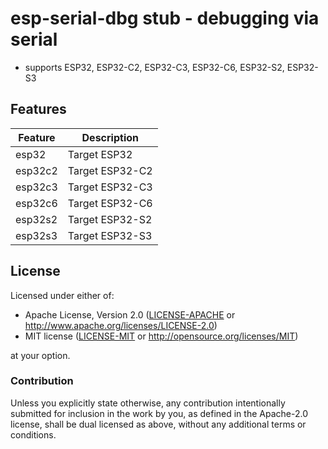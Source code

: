 # esp-serial-dbg stub - debugging via serial

- supports ESP32, ESP32-C2, ESP32-C3, ESP32-C6, ESP32-S2, ESP32-S3

## Features

|Feature|Description|
|---|---|
|esp32|Target ESP32|
|esp32c2|Target ESP32-C2|
|esp32c3|Target ESP32-C3|
|esp32c6|Target ESP32-C6|
|esp32s2|Target ESP32-S2|
|esp32s3|Target ESP32-S3|

## License

Licensed under either of:

- Apache License, Version 2.0 ([LICENSE-APACHE](LICENSE-APACHE) or http://www.apache.org/licenses/LICENSE-2.0)
- MIT license ([LICENSE-MIT](LICENSE-MIT) or http://opensource.org/licenses/MIT)

at your option.

### Contribution

Unless you explicitly state otherwise, any contribution intentionally submitted for inclusion in
the work by you, as defined in the Apache-2.0 license, shall be dual licensed as above, without
any additional terms or conditions.
